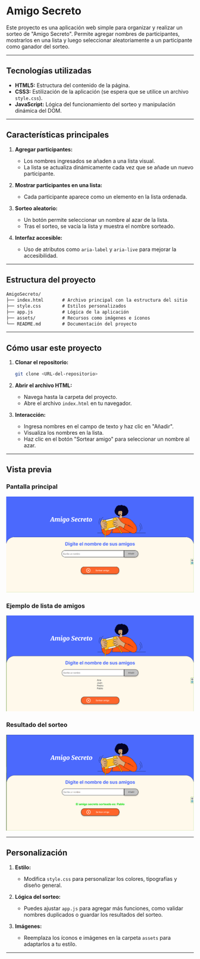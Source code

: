 # Amigo Secreto

Este proyecto es una aplicación web simple para organizar y realizar un sorteo de "Amigo Secreto". Permite agregar nombres de participantes, mostrarlos en una lista y luego seleccionar aleatoriamente a un participante como ganador del sorteo.

---

## Tecnologías utilizadas

- **HTML5:** Estructura del contenido de la página.
- **CSS3:** Estilización de la aplicación (se espera que se utilice un archivo `style.css`).
- **JavaScript:** Lógica del funcionamiento del sorteo y manipulación dinámica del DOM.

---

## Características principales

1. **Agregar participantes:**
   - Los nombres ingresados se añaden a una lista visual.
   - La lista se actualiza dinámicamente cada vez que se añade un nuevo participante.

2. **Mostrar participantes en una lista:**
   - Cada participante aparece como un elemento en la lista ordenada.

3. **Sorteo aleatorio:**
   - Un botón permite seleccionar un nombre al azar de la lista.
   - Tras el sorteo, se vacía la lista y muestra el nombre sorteado.

4. **Interfaz accesible:**
   - Uso de atributos como `aria-label` y `aria-live` para mejorar la accesibilidad.

---

## Estructura del proyecto

```
AmigoSecreto/
├── index.html       # Archivo principal con la estructura del sitio
├── style.css        # Estilos personalizados
├── app.js           # Lógica de la aplicación
├── assets/          # Recursos como imágenes e íconos
└── README.md        # Documentación del proyecto
```

---

## Cómo usar este proyecto

1. **Clonar el repositorio:**
   ```bash
   git clone <URL-del-repositorio>
   ```

2. **Abrir el archivo HTML:**
   - Navega hasta la carpeta del proyecto.
   - Abre el archivo `index.html` en tu navegador.

3. **Interacción:**
   - Ingresa nombres en el campo de texto y haz clic en "Añadir".
   - Visualiza los nombres en la lista.
   - Haz clic en el botón "Sortear amigo" para seleccionar un nombre al azar.

---

## Vista previa

### Pantalla principal

![Pantalla principal](assets/pantalla-principal.png)

### Ejemplo de lista de amigos

![Lista de amigos](assets/pantalla-lista.png)

### Resultado del sorteo

![Resultado del sorteo](assets/pantalla-resultado.png)

---

## Personalización

1. **Estilo:**
   - Modifica `style.css` para personalizar los colores, tipografías y diseño general.

2. **Lógica del sorteo:**
   - Puedes ajustar `app.js` para agregar más funciones, como validar nombres duplicados o guardar los resultados del sorteo.

3. **Imágenes:**
   - Reemplaza los íconos e imágenes en la carpeta `assets` para adaptarlos a tu estilo.

---